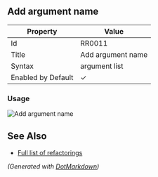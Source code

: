 ## Add argument name

| Property           | Value             |
| ------------------ | ----------------- |
| Id                 | RR0011            |
| Title              | Add argument name |
| Syntax             | argument list     |
| Enabled by Default | &#x2713;          |

### Usage

![Add argument name](../../images/refactorings/AddArgumentName.png)

## See Also

* [Full list of refactorings](Refactorings.md)


*\(Generated with [DotMarkdown](http://github.com/JosefPihrt/DotMarkdown)\)*